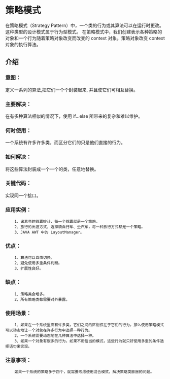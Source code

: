 # 策略模式
    
在策略模式（Strategy Pattern）中，一个类的行为或其算法可以在运行时更改。这种类型的设计模式属于行为型模式。
在策略模式中，我们创建表示各种策略的对象和一个行为随着策略对象改变而改变的 context 对象。策略对象改变 context 对象的执行算法。
    
## 介绍

### 意图：
定义一系列的算法,把它们一个个封装起来, 并且使它们可相互替换。

### 主要解决：
在有多种算法相似的情况下，使用 if...else 所带来的复杂和难以维护。

### 何时使用：
 一个系统有许多许多类，而区分它们的只是他们直接的行为。

### 如何解决：
将这些算法封装成一个一个的类，任意地替换。

### 关键代码：
实现同一个接口。

### 应用实例：
        1、诸葛亮的锦囊妙计，每一个锦囊就是一个策略。 
        2、旅行的出游方式，选择骑自行车、坐汽车，每一种旅行方式都是一个策略。 
        3、JAVA AWT 中的 LayoutManager。

### 优点： 
        1、算法可以自由切换。 
        2、避免使用多重条件判断。
        3、扩展性良好。

### 缺点： 
        1、策略类会增多。
        2、所有策略类都需要对外暴露。

### 使用场景： 
        1、如果在一个系统里面有许多类，它们之间的区别仅在于它们的行为，那么使用策略模式可以动态地让一个对象在许多行为中选择一种行为。 
        2、一个系统需要动态地在几种算法中选择一种。
        3、如果一个对象有很多的行为，如果不用恰当的模式，这些行为就只好使用多重的条件选择语句来实现。

### 注意事项：
        如果一个系统的策略多于四个，就需要考虑使用混合模式，解决策略类膨胀的问题。